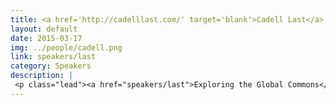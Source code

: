 ```yaml
---
title: <a href='http://cadelllast.com/' target='blank'>Cadell Last</a>
layout: default
date: 2015-03-17
img: ../people/cadell.png
link: speakers/last
category: Speakers
description: |
 <p class="lead"><a href="speakers/last">Exploring the Global Commons</a></p>
---
```

